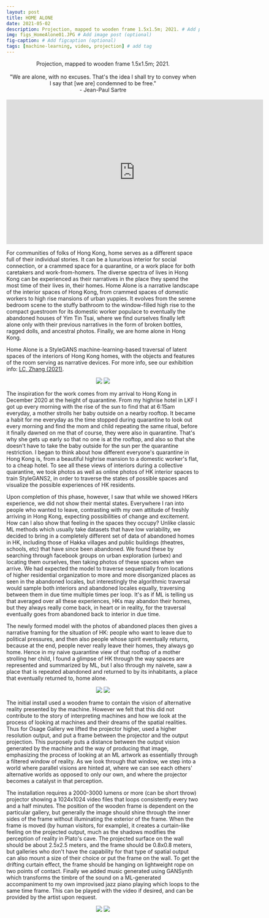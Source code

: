 ```yaml
---
layout: post
title: HOME ALONE
date: 2021-05-02
description: Projection, mapped to wooden frame 1.5x1.5m; 2021. # Add post description (optional)
img: figs_HomeAlone01.JPG # Add image post (optional)
fig-caption: # Add figcaption (optional)
tags: [machine-learning, video, projection] # add tag
---
```

<p align="center">
Projection, mapped to wooden frame 1.5x1.5m; 2021.<br><br>
"We are alone, with no excuses. That's the idea I shall try to convey when<br>
I say that [we are] condemned to be free."<br>
- Jean-Paul Sartre<br><br>
<iframe width="670" height="377" src="https://www.youtube.com/embed/O27S71gmMeM" title="YouTube video player" frameborder="0" allow="accelerometer; autoplay; clipboard-write; encrypted-media; gyroscope; picture-in-picture" allowfullscreen></iframe>
</p>

For communities of folks of Hong Kong, home serves as a different space full of their individual stories. It can be a luxurious interior for social connection, or a crammed space for a quarantine, or a work place for both caretakers and work-from-homers. The diverse spectra of lives in Hong Kong can be experienced as their narratives in the place they spend the most time of their lives in, their homes. Home Alone is a narrative landscape of the interior spaces of Hong Kong, from crammed spaces of domestic workers to high rise mansions of urban yuppies. It evolves from the serene bedroom scene to the stuffy bathroom to the window-filled high rise to the compact guestroom for its domestic worker populace to eventually the abandoned houses of Yim Tin Tsai, where we find ourselves finally left alone only with their previous narratives in the form of broken bottles, ragged dolls, and ancestral photos. Finally, we are home alone in Hong Kong.

Home Alone is a StyleGANS machine-learning-based traversal of latent spaces of the interiors of Hong Kong homes, with the objects and features of the room serving as narrative devices. For more info, see our exhibition info: [LC, Zhang (2021)][show].

[show]: ..

<p align="center">
<img src="{{site.baseurl}}/assets/img/proj_iwasalwaysthere-24.jpg">
<img src="{{site.baseurl}}/assets/img/figs_homealoneosage01.gif">
</p>

The inspiration for the work comes from my arrival to Hong Kong in December 2020 at the height of quarantine. From my highrise hotel in LKF I got up every morning with the rise of the sun to find that at 6:15am everyday, a mother strolls her baby outside on a nearby rooftop. It became a habit for me everyday as the time stopped during quarantine to look out every morning and find the mom and child repeating the same ritual, before it finally dawned on me that of course, they were also in quarantine. That's why she gets up early so that no one is at the rooftop, and also so that she doesn't have to take the baby outside for the sun per the quarantine restriction. I began to think about how different everyone's quarantine in Hong Kong is, from a beautiful highrise mansion to a domestic worker's flat, to a cheap hotel. To see all these views of interiors during a collective quarantine, we took photos as well as online photos of HK interior spaces to train StyleGANS2, in order to traverse the states of possible spaces and visualize the possible experiences of HK residents.

Upon completion of this phase, however, I saw that while we showed HKers experience, we did not show their mental states. Everywhere I ran into people who wanted to leave, contrasting with my own attitude of freshly arriving in Hong Kong, expecting possibilities of change and excitement. How can I also show that feeling in the spaces they occupy? Unlike classic ML methods which usually take datasets that have low variability, we decided to bring in a completely different set of data of abandoned homes in HK, including those of Hakka villages and public buildings (theatres, schools, etc) that have since been abandoned. We found these by searching through facebook groups on urban exploration (urbex) and locating them ourselves, then taking photos of these spaces when we arrive. We had expected the model to traverse sequentially from locations of higher residential organization to more and more disorganized places as seen in the abandoned locales, but interestingly the algorithmic traversal would sample both interiors and abandoned locales equally, traversing between them in due time multiple times per loop. It's as if ML is telling us that averaged over all these experiences, HKs may abandon their homes, but they always really come back, in heart or in reality, for the traversal eventually goes from abandoned back to interior in due time.

The newly formed model with the photos of abandoned places then gives a narrative framing for the situation of HK: people who want to leave due to political pressures, and then also people whose spirit eventually returns, because at the end, people never really leave their homes, they always go home. Hence in my naive quarantine view of that rooftop of a mother strolling her child, I found a glimpse of HK through the way spaces are represented and summarized by ML, but I also through my naivete, saw a place that is repeated abandoned and returned to by its inhabitants, a place that eventually returned to, home alone.

<p align="center">
<img src="{{site.baseurl}}/assets/img/figs_HomeAlone01.gif">
<img src="{{site.baseurl}}/assets/img/figs_HomeAlone02.jpg">
</p>

The initial install used a wooden frame to contain the vision of alternative reality presented by the machine. However we felt that this did not contribute to the story of interpreting machines and how we look at the process of looking at machines and their dreams of the spatial realities. Thus for Osage Gallery we lifted the projector higher, used a higher resolution output, and put a frame between the projector and the output projection. This purposely puts a distance between the output vision generated by the machine and the way of producing that image, emphasizing the process of looking at an ML artwork as essentially through a filtered window of reality. As we look through that window, we step into a world where parallel visions are hinted at, where we can see each others' alternative worlds as opposed to only our own, and where the projector becomes a catalyst in that perception.

The installation requires a 2000-3000 lumens or more (can be short throw) projector showing a 1024x1024 video files that loops consistently every two and a half minutes. The position of the wooden frame is dependent on the particular gallery, but generally the image should shine through the inner sides of the frame without illuminating the exterior of the frame. When the frame is moved (by human visitors, for example), it creates a curtain-like feeling on the projected output, much as the shadows modifies the perception of reality in Plato's cave. The projected surface on the wall should be about 2.5x2.5 meters, and the frame should be 0.8x0.8 meters, but galleries who don't have the capability for that type of spatial output can also mount a size of their choice or put the frame on the wall. To get the drifting curtain effect, the frame should be hanging on lightweight rope on two points of contact. Finally we added music generated using GANSynth which transforms the timbre of the sound on a ML-generated accompaniment to my own improvised jazz piano playing which loops to the same time frame. This can be played with the video if desired, and can be provided by the artist upon request.

<p align="center">
<img src="{{site.baseurl}}/assets/img/proj_iwasalwaysthere-10.jpg">
<img src="{{site.baseurl}}/assets/img/proj_iwasalwaysthere-25.jpg">
</p>

